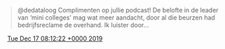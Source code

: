 > @dedataloog Complimenten op jullie podcast\! De belofte in de leader van ‘mini colleges’ mag wat meer aandacht, door al die beurzen had bedrijfsreclame de overhand\. Ik luister door\.\.\.

<img src="../../media/tweet.ico" width="12" /> [Tue Dec 17 08:12:22 +0000 2019](https://twitter.com/DromerDenker/status/1206849605608058881)